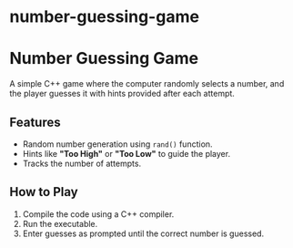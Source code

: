 # number-guessing-game
# Number Guessing Game

A simple C++ game where the computer randomly selects a number, and the player guesses it with hints provided after each attempt.

## Features
- Random number generation using `rand()` function.
- Hints like **"Too High"** or **"Too Low"** to guide the player.
- Tracks the number of attempts.

## How to Play
1. Compile the code using a C++ compiler.
2. Run the executable.
3. Enter guesses as prompted until the correct number is guessed.
